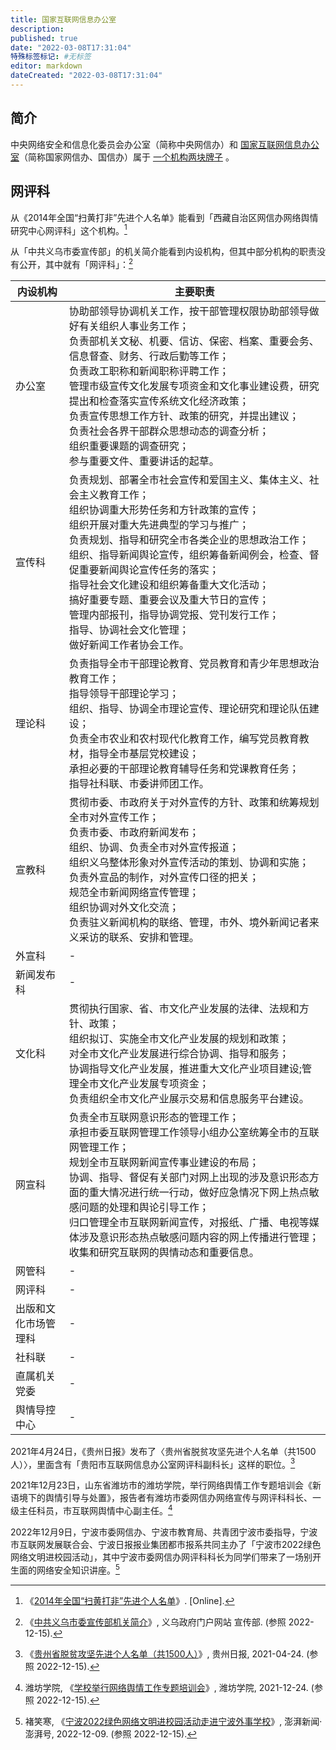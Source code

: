 ```yaml
---
title: 国家互联网信息办公室
description:
published: true
date: "2022-03-08T17:31:04"
特殊标签标记: #无标签
editor: markdown
dateCreated: "2022-03-08T17:31:04"
---
```


## 简介

中央网络安全和信息化委员会办公室（简称中央网信办）和 [国家互联网信息办公室](https://zh.wikipedia.org/wiki/国家互联网信息办公室)（简称国家网信办、国信办）属于 [一个机构两块牌子](https://zh.wikipedia.org/wiki/一个机构两块牌子) 。

## 网评科

从《2014年全国“扫黄打非”先进个人名单》能看到「西藏自治区网信办网络舆情研究中心网评科」这个机构。[^41200]

[^41200]: 《[2014年全国“扫黄打非”先进个人名单](https://web.archive.org/web/20221215061621/https://www.nppa.gov.cn/nppa/upload/files/shdf/upload/files/2015/1/8194641200.doc)》. [Online].

从「中共义乌市委宣传部」的机关简介能看到内设机构，但其中部分机构的职责没有公开，其中就有「网评科」：[^42636]

[^42636]: 《[中共义乌市委宣传部机关简介](https://web.archive.org/web/20211123073720/http://www.yw.gov.cn/col/col1229142636/index.html)》, 义乌政府门户网站 宣传部. (参照 2022-12-15).

| 内设机构             | 主要职责                                                                                                                                                                                                                                                                                                                                                                                                                                               |
| -------------------- | ------------------------------------------------------------------------------------------------------------------------------------------------------------------------------------------------------------------------------------------------------------------------------------------------------------------------------------------------------------------------------------------------------------------------------------------------------ |
| 办公室               | 协助部领导协调机关工作，按干部管理权限协助部领导做好有关组织人事业务工作；<br>负责部机关文秘、机要、信访、保密、档案、重要会务、信息督查、财务、行政后勤等工作；<br>负责政工职称和新闻职称评聘工作；<br>管理市级宣传文化发展专项资金和文化事业建设费，研究提出和检查落实宣传系统文化经济政策；<br>负责宣传思想工作方针、政策的研究，并提出建议；<br>负责社会各界干部群众思想动态的调查分析；<br>组织重要课题的调查研究；<br>参与重要文件、重要讲话的起草。                         |
| 宣传科               | 负责规划、部署全市社会宣传和爱国主义、集体主义、社会主义教育工作；<br>组织协调重大形势任务和方针政策的宣传；<br>组织开展对重大先进典型的学习与推广；<br>负责规划、指导和研究全市各类企业的思想政治工作；<br>组织、指导新闻舆论宣传，组织筹备新闻例会，检查、督促重要新闻舆论宣传任务的落实；<br>指导社会文化建设和组织筹备重大文化活动；<br>搞好重要专题、重要会议及重大节日的宣传；<br>管理内部报刊，指导协调党报、党刊发行工作；<br>指导、协调社会文化管理；<br>做好新闻工作者协会工作。 |
| 理论科               | 负责指导全市干部理论教育、党员教育和青少年思想政治教育工作；<br>指导领导干部理论学习；<br>组织、指导、协调全市理论宣传、理论研究和理论队伍建设；<br>负责全市农业和农村现代化教育工作，编写党员教育教材，指导全市基层党校建设；<br>承担必要的干部理论教育辅导任务和党课教育任务；<br>指导社科联、市委讲师团工作。                                                                                                                                                           |
| 宣教科               | 贯彻市委、市政府关于对外宣传的方针、政策和统筹规划全市对外宣传工作；<br>负责市委、市政府新闻发布；<br>组织、协调、负责全市对外宣传报道；<br>组织义乌整体形象对外宣传活动的策划、协调和实施；<br>负责外宣品的制作，对外宣传口径的把关；<br>规范全市新闻网络宣传管理；<br>组织协调对外文化交流；<br>负责驻义新闻机构的联络、管理，市外、境外新闻记者来义采访的联系、安排和管理。                                                                                                     |
| 外宣科               | -                                                                                                                                                                                                                                                                                                                                                                                                                                                      |
| 新闻发布科           | -                                                                                                                                                                                                                                                                                                                                                                                                                                                      |
| 文化科               | 贯彻执行国家、省、市文化产业发展的法律、法规和方针、政策；<br>组织拟订、实施全市文化产业发展的规划和政策；<br>对全市文化产业发展进行综合协调、指导和服务；<br>协调指导文化产业发展，推进重大文化产业项目建设;管理全市文化产业发展专项资金；<br>负责组织全市文化产业展示交易和信息服务平台建设。                                                                                                                                                                        |
| 网宣科               | 负责全市互联网意识形态的管理工作；<br>承担市委互联网管理工作领导小组办公室统筹全市的互联网管理工作；<br>规划全市互联网新闻宣传事业建设的布局；<br>协调、指导、督促有关部门对网上出现的涉及意识形态方面的重大情况进行统一行动，做好应急情况下网上热点敏感问题的处理和舆论引导工作；<br>归口管理全市互联网新闻宣传，对报纸、广播、电视等媒体涉及意识形态热点敏感问题内容的网上传播进行管理；<br>收集和研究互联网的舆情动态和重要信息。                                       |
| 网管科               | -                                                                                                                                                                                                                                                                                                                                                                                                                                                      |
| 网评科               | -                                                                                                                                                                                                                                                                                                                                                                                                                                                      |
| 出版和文化市场管理科 | -                                                                                                                                                                                                                                                                                                                                                                                                                                                      |
| 社科联               | -                                                                                                                                                                                                                                                                                                                                                                                                                                                      |
| 直属机关党委         | -                                                                                                                                                                                                                                                                                                                                                                                                                                                      |
| 舆情导控中心         | -                                                                                                                                                                                                                                                                                                                                                                                                                                                      |

2021年4月24日，《贵州日报》发布了〈贵州省脱贫攻坚先进个人名单（共1500人）〉，里面含有「贵阳市互联网信息办公室网评科副科长」这样的职位。[^12266]

[^12266]: 《[贵州省脱贫攻坚先进个人名单（共1500人）](https://web.archive.org/web/20221215065459/http://szb.gzrbs.com.cn/pc/cont/202104/24/content_12266.html)》, 贵州日报, 2021-04-24. (参照 2022-12-15).

2021年12月23日，山东省潍坊市的潍坊学院，举行网络舆情工作专题培训会《新语境下的舆情引导与处置》，报告者有潍坊市委网信办网络宣传与网评科科长、一级主任科员，市互联网舆情中心副主任。[^75572]

[^75572]: 潍坊学院, 《[学校举行网络舆情工作专题培训会](https://web.archive.org/web/20221215064745/https://www.wfu.edu.cn/2021/1223/c50a175572/page.htm)》, 潍坊学院, 2021-12-24. (参照 2022-12-15).

2022年12月9日，宁波市委网信办、宁波市教育局、共青团宁波市委指导，宁波市互联网发展联合会、宁波日报报业集团都市报系共同主办了「宁波市2022绿色网络文明进校园活动」，其中宁波市委网信办网评科科长为同学们带来了一场别开生面的网络安全知识讲座。[^00965]

[^00965]: 褚笑寒, 《[宁波2022绿色网络文明进校园活动走进宁波外事学校](https://web.archive.org/web/20221215070145/https://www.thepaper.cn/newsDetail_forward_21100965)》, 澎湃新闻·澎湃号, 2022-12-09. (参照 2022-12-15).
